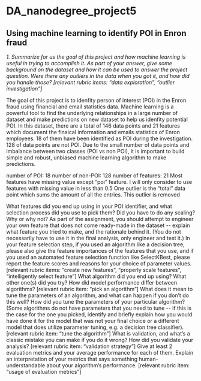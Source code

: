 # DA_nanodegree_project5
## Using machine learning to identify POI in Enron fraud

*1. Summarize for us the goal of this project and how machine learning is useful in trying to accomplish it. As part of your answer, give some background on the dataset and how it can be used to answer the project question. Were there any outliers in the data when you got it, and how did you handle those?  [relevant rubric items: “data exploration”, “outlier investigation”]* 

The goal of this project is to idenfity person of interest (POI) in the Enron fraud using financial and email statistics data. Machine learning is a powerful tool to find the underlying relationships in a large number of dataset and make predictions on new dataset to help us idenfity potential POI. In this dataset, there are a total of 146 data points and 21 features which document the finaical information and emails statistics of Enron employees. 18 of them have been identified as POI during the investigation. 128 of data points are not POI. Due to the small number of data points and imbalance between two classes (POI vs non POI), it is important to build simple and robust, unbiased machine learning algorithm to make predictions. 

number of POI: 18 
number of non-POI: 128
number of features: 21
Most features have missing value except “poi” feature. I will only consider to use features with missing value in less than 0.5
One outlier is the “total” data point which sums the amount of all the entries. This outlier is removed 

What features did you end up using in your POI identifier, and what selection process did you use to pick them? Did you have to do any scaling? Why or why not? As part of the assignment, you should attempt to engineer your own feature that does not come ready-made in the dataset -- explain what feature you tried to make, and the rationale behind it. (You do not necessarily have to use it in the final analysis, only engineer and test it.) In your feature selection step, if you used an algorithm like a decision tree, please also give the feature importances of the features that you use, and if you used an automated feature selection function like SelectKBest, please report the feature scores and reasons for your choice of parameter values.  [relevant rubric items: “create new features”, “properly scale features”, “intelligently select feature”]
What algorithm did you end up using? What other one(s) did you try? How did model performance differ between algorithms?  [relevant rubric item: “pick an algorithm”]
What does it mean to tune the parameters of an algorithm, and what can happen if you don’t do this well?  How did you tune the parameters of your particular algorithm? (Some algorithms do not have parameters that you need to tune -- if this is the case for the one you picked, identify and briefly explain how you would have done it for the model that was not your final choice or a different model that does utilize parameter tuning, e.g. a decision tree classifier).  [relevant rubric item: “tune the algorithm”]
What is validation, and what’s a classic mistake you can make if you do it wrong? How did you validate your analysis?  [relevant rubric item: “validation strategy”]
Give at least 2 evaluation metrics and your average performance for each of them.  Explain an interpretation of your metrics that says something human-understandable about your algorithm’s performance. [relevant rubric item: “usage of evaluation metrics”]
